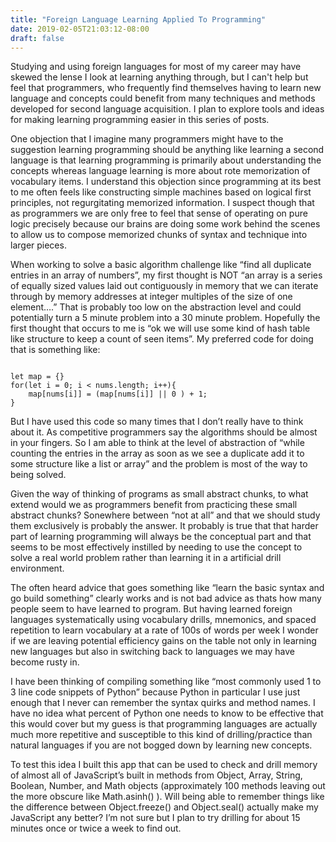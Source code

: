 ```yaml
---
title: "Foreign Language Learning Applied To Programming"
date: 2019-02-05T21:03:12-08:00
draft: false
---
```



Studying and using foreign languages for most of my career may have skewed the lense I look at learning anything through, but I can't help but feel that programmers, who frequently find themselves having to learn new language and concepts could benefit from many techniques and methods developed for second language acquisition. I plan to explore tools and ideas for making learning programming easier in this series of posts.

One objection that I imagine many programmers might have to the suggestion learning programming should be anything like learning a second language is that learning programming is primarily about understanding the concepts whereas language learning is more about rote memorization of vocabulary items. I understand this objection since programming at its best to me often feels like constructing simple machines based on logical first principles, not regurgitating memorized information. I suspect though that as programmers we are only free to feel that sense of operating on pure logic precisely because our brains are doing some work behind the scenes to allow us to compose memorized chunks of syntax and technique into larger pieces.

When working to solve a basic algorithm challenge like “find all duplicate entries in an array of numbers”, my first thought is NOT “an array is a series of equally sized values laid out contiguously in memory that we can iterate through by memory addresses at integer multiples of the size of one element….” That is probably too low on the abstraction level and could potentially turn a 5 minute problem into a 30 minute problem. Hopefully the first thought that occurs to me is “ok we will use some kind of hash table like structure to keep a count of seen items”. My preferred code for doing that is something like:
<pre><code>
let map = {}
for(let i = 0; i < nums.length; i++){
	map[nums[i]] = (map[nums[i]] || 0 ) + 1;
}
</code></pre>

But I have used this code so many times that I don’t really have to think about it. As competitive programmers say the algorithms should be almost in your fingers. So I am able to think at the level of abstraction of “while counting the entries in the array as soon as we see a duplicate add it to some structure like a list or array” and the problem is most of the way to being solved.

Given the way of thinking of programs as small abstract chunks, to what extend would we as programmers benefit from practicing these small abstract chunks? Sonewhere between “not at all” and that we should study them exclusively is probably the answer. It probably is true that that harder part of learning programming will always be the conceptual part and that seems to be most effectively instilled by needing to use the concept to solve a real world problem rather than learning it in a artificial drill environment.

The often heard advice that goes something like “learn the basic syntax and go build something” clearly works and is not bad advice as thats how many people seem to have learned to program. But having learned foreign languages systematically using vocabulary drills, mnemonics, and spaced repetition to learn vocabulary at a rate of 100s of words per week I wonder if we are leaving potential efficiency gains on the table not only in learning new languages but also in switching back to languages we may have become rusty in.

I have been thinking of compiling something like “most commonly used 1 to 3 line code snippets of Python” because Python in particular I use just enough that I never can remember the syntax quirks and method names. I have no idea what percent of Python one needs to know to be effective that this would cover but my guess is that programming languages are actually much more repetitive and susceptible to this kind of drilling/practice than natural languages if you are not bogged down by learning new concepts.

To test this idea I built this app that can be used to check and drill memory of almost all of JavaScript’s built in methods from Object, Array, String, Boolean, Number, and Math objects (approximately 100 methods leaving out the more obscure like Math.asinh() ). Will being able to remember things like the difference between Object.freeze() and Object.seal() actually make my JavaScript any better? I’m not sure but I plan to try drilling for about 15 minutes once or twice a week to find out.

